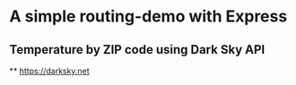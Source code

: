 # A simple routing-demo with Express 

## Temperature by ZIP code using Dark Sky API
** https://darksky.net 

